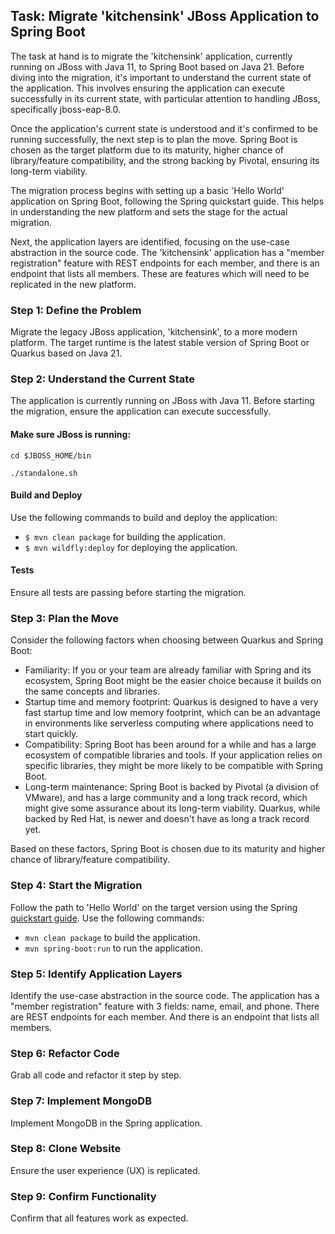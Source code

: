 ## Task: Migrate 'kitchensink' JBoss Application to Spring Boot

The task at hand is to migrate the 'kitchensink' application, currently running on JBoss with Java 11, to Spring Boot based on Java 21. Before diving into the migration, it's important to understand the current state of the application. This involves ensuring the application can execute successfully in its current state, with particular attention to handling JBoss, specifically jboss-eap-8.0.

Once the application's current state is understood and it's confirmed to be running successfully, the next step is to plan the move. Spring Boot is chosen as the target platform due to its maturity, higher chance of library/feature compatibility, and the strong backing by Pivotal, ensuring its long-term viability.

The migration process begins with setting up a basic 'Hello World' application on Spring Boot, following the Spring quickstart guide. This helps in understanding the new platform and sets the stage for the actual migration.

Next, the application layers are identified, focusing on the use-case abstraction in the source code. The 'kitchensink' application has a "member registration" feature with REST endpoints for each member, and there is an endpoint that lists all members. These are features which will need to be replicated in the new platform.

### Step 1: Define the Problem
Migrate the legacy JBoss application, 'kitchensink', to a more modern platform. The target runtime is the latest stable version of Spring Boot or Quarkus based on Java 21.

### Step 2: Understand the Current State
The application is currently running on JBoss with Java 11. Before starting the migration, ensure the application can execute successfully.

#### Make sure JBoss is running:
```cd $JBOSS_HOME/bin```

```./standalone.sh```
   
#### Build and Deploy
Use the following commands to build and deploy the application:

- `$ mvn clean package` for building the application.
- `$ mvn wildfly:deploy` for deploying the application.

#### Tests
Ensure all tests are passing before starting the migration.

### Step 3: Plan the Move
Consider the following factors when choosing between Quarkus and Spring Boot:

- Familiarity: If you or your team are already familiar with Spring and its ecosystem, Spring Boot might be the easier choice because it builds on the same concepts and libraries.
- Startup time and memory footprint: Quarkus is designed to have a very fast startup time and low memory footprint, which can be an advantage in environments like serverless computing where applications need to start quickly.
- Compatibility: Spring Boot has been around for a while and has a large ecosystem of compatible libraries and tools. If your application relies on specific libraries, they might be more likely to be compatible with Spring Boot.
- Long-term maintenance: Spring Boot is backed by Pivotal (a division of VMware), and has a large community and a long track record, which might give some assurance about its long-term viability. Quarkus, while backed by Red Hat, is newer and doesn't have as long a track record yet.

Based on these factors, Spring Boot is chosen due to its maturity and higher chance of library/feature compatibility.

### Step 4: Start the Migration
Follow the path to 'Hello World' on the target version using the Spring [quickstart guide](https://spring.io/quickstart). Use the following commands:

- `mvn clean package` to build the application.
- `mvn spring-boot:run` to run the application.

### Step 5: Identify Application Layers
Identify the use-case abstraction in the source code. The application has a "member registration" feature with 3 fields: name, email, and phone. There are REST endpoints for each member. And there is an endpoint that lists all members. 

### Step 6: Refactor Code
Grab all code and refactor it step by step.

### Step 7: Implement MongoDB
Implement MongoDB in the Spring application.

### Step 8: Clone Website
Ensure the user experience (UX) is replicated.

### Step 9: Confirm Functionality
Confirm that all features work as expected.

